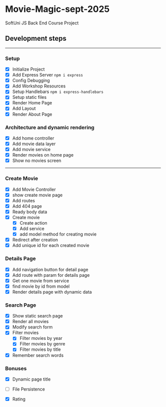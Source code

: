 # Movie-Magic-sept-2025
SoftUni JS Back End Course Project
## Development steps
___
### Setup
- [x] Initialize Project
- [x] Add Express Server `npm i express`
- [x] Config Debugging
- [x] Add Workshop Resources
- [x] Setup Handlebars `npm i express-handlebars`
- [x] Setup static files
- [x] Render Home Page
- [x] Add Layout
- [x] Render About Page
### Architecture and dynamic rendering
- [x] Add home controller
- [x] Add movie data layer
- [x] Add movie service
- [x] Render movies on home page
- [x] Show no movies screen
---
### Create Movie
- [x] Add Movie Controller
- [x] show create movie page
- [x] Add routes
- [x] Add 404 page
- [x] Ready body data
- [x] Create movie
  - [x] Create action 
  - [x] Add service
  - [x] add model method for creating movie
- [x] Redirect after creation
- [x] Add unique id for each created movie
### Details Page
- [x] Add navigation button for detail page
- [x] Add route with param for details page
- [x] Get one movie from service
- [x] find movie by id from model
- [x] Render details page with dynamic data
### Search Page
- [x] Show static search page
- [x] Render all movies
- [x] Modify search form
- [x] Filter movies
  - [x] Filter movies by year
  - [x] Filter movies by genre
  - [x] Filter movies by title
- [x] Remember search words
### Bonuses
- [x] Dynamic page title
- [ ] File Persistence
- [x] Rating 

